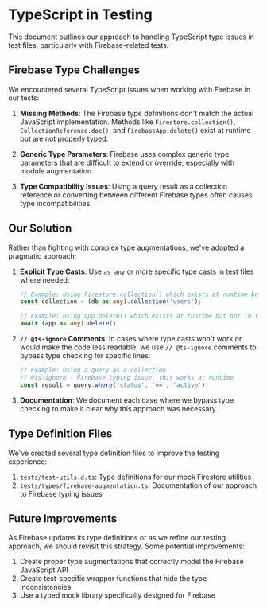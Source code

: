 # TypeScript in Testing

This document outlines our approach to handling TypeScript type issues in test files, particularly with Firebase-related tests.

## Firebase Type Challenges

We encountered several TypeScript issues when working with Firebase in our tests:

1. **Missing Methods**: The Firebase type definitions don't match the actual JavaScript implementation. Methods like `Firestore.collection()`, `CollectionReference.doc()`, and `FirebaseApp.delete()` exist at runtime but are not properly typed.

2. **Generic Type Parameters**: Firebase uses complex generic type parameters that are difficult to extend or override, especially with module augmentation.

3. **Type Compatibility Issues**: Using a query result as a collection reference or converting between different Firebase types often causes type incompatibilities.

## Our Solution

Rather than fighting with complex type augmentations, we've adopted a pragmatic approach:

1. **Explicit Type Casts**: Use `as any` or more specific type casts in test files where needed:
   ```typescript
   // Example: Using Firestore.collection() which exists at runtime but not in types
   const collection = (db as any).collection('users');
   
   // Example: Using app.delete() which exists at runtime but not in types
   await (app as any).delete();
   ```

2. **`// @ts-ignore` Comments**: In cases where type casts won't work or would make the code less readable, we use `// @ts-ignore` comments to bypass type checking for specific lines:
   ```typescript
   // Example: Using a query as a collection
   // @ts-ignore - Firebase typing issue, this works at runtime
   const result = query.where('status', '==', 'active');
   ```

3. **Documentation**: We document each case where we bypass type checking to make it clear why this approach was necessary.

## Type Definition Files

We've created several type definition files to improve the testing experience:

1. `tests/test-utils.d.ts`: Type definitions for our mock Firestore utilities
2. `tests/types/firebase-augmentation.ts`: Documentation of our approach to Firebase typing issues

## Future Improvements

As Firebase updates its type definitions or as we refine our testing approach, we should revisit this strategy. Some potential improvements:

1. Create proper type augmentations that correctly model the Firebase JavaScript API
2. Create test-specific wrapper functions that hide the type inconsistencies
3. Use a typed mock library specifically designed for Firebase